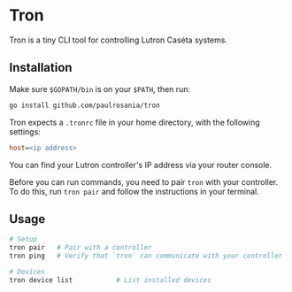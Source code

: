# Tron

Tron is a tiny CLI tool for controlling Lutron Caséta systems.

## Installation

Make sure `$GOPATH/bin` is on your `$PATH`, then run:

```bash
go install github.com/paulrosania/tron
```

Tron expects a `.tronrc` file in your home directory, with the following
settings:

```ini
host=<ip address>
```

You can find your Lutron controller's IP address via your router console.

Before you can run commands, you need to pair `tron` with your controller. To do
this, run `tron pair` and follow the instructions in your terminal.

## Usage

```bash
# Setup
tron pair   # Pair with a controller
tron ping   # Verify that `tron` can communicate with your controller

# Devices
tron device list           # List installed devices
```
